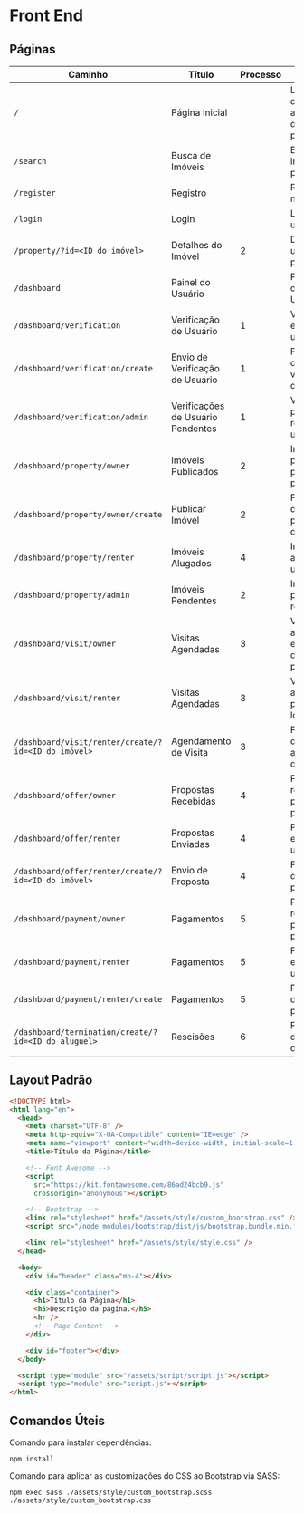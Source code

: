 # Front End

## Páginas

| Caminho                                             | Título                            | Processo | Descrição                                        |
| --------------------------------------------------- | --------------------------------- | -------- | ------------------------------------------------ |
| `/`                                                 | Página Inicial                    |          | Landing Page de apresentação da plataforma.      |
| `/search`                                           | Busca de Imóveis                  |          | Busca de imóveis publicados.                     |
| `/register`                                         | Registro                          |          | Registro de novo usuário.                        |
| `/login`                                            | Login                             |          | Login de usuário.                                |
| `/property/?id=<ID do imóvel>`                      | Detalhes do Imóvel                | 2        | Detalhes de um imóvel publicado.                 |
| `/dashboard`                                        | Painel do Usuário                 |          | Página inicial do Painel do Usuário.             |
| `/dashboard/verification`                           | Verificação de Usuário            | 1        | Verificações enviadas por um usuário.            |
| `/dashboard/verification/create`                    | Envio de Verificação de Usuário   | 1        | Formulário de envio de verificação de usuário.   |
| `/dashboard/verification/admin`                     | Verificações de Usuário Pendentes | 1        | Verificações pendentes de revisão por um admin.  |
| `/dashboard/property/owner`                         | Imóveis Publicados                | 2        | Imóveis publicados por um proprietário.          |
| `/dashboard/property/owner/create`                  | Publicar Imóvel                   | 2        | Formulário de publicação de um imóvel            |
| `/dashboard/property/renter`                        | Imóveis Alugados                  | 4        | Imóveis alugados por um locatário.               |
| `/dashboard/property/admin`                         | Imóveis Pendentes                 | 2        | Imóveis pendentes de revisão.                    |
| `/dashboard/visit/owner`                            | Visitas Agendadas                 | 3        | Visitas agendadas em imóveis de um proprietário. |
| `/dashboard/visit/renter`                           | Visitas Agendadas                 | 3        | Visitas agendadas por um locatário.              |
| `/dashboard/visit/renter/create/?id=<ID do imóvel>` | Agendamento de Visita             | 3        | Formulário de agendamento de visita.             |
| `/dashboard/offer/owner`                            | Propostas Recebidas               | 4        | Propostas recebidas por um proprietário.         |
| `/dashboard/offer/renter`                           | Propostas Enviadas                | 4        | Propostas enviadas por um locatário.             |
| `/dashboard/offer/renter/create/?id=<ID do imóvel>` | Envio de Proposta                 | 4        | Formulário de envio de proposta.                 |
| `/dashboard/payment/owner`                          | Pagamentos                        | 5        | Pagamentos recebidos por um proprietário.        |
| `/dashboard/payment/renter`                         | Pagamentos                        | 5        | Pagamentos enviados por um locatário.            |
| `/dashboard/payment/renter/create`                  | Pagamentos                        | 5        | Formulário de criação de pagamento.              |
| `/dashboard/termination/create/?id=<ID do aluguel>` | Rescisões                         | 6        | Formulário de iniciação de rescisão.             |

## Layout Padrão

```html
<!DOCTYPE html>
<html lang="en">
  <head>
    <meta charset="UTF-8" />
    <meta http-equiv="X-UA-Compatible" content="IE=edge" />
    <meta name="viewport" content="width=device-width, initial-scale=1.0" />
    <title>Título da Página</title>

    <!-- Font Awesome -->
    <script
      src="https://kit.fontawesome.com/86ad24bcb9.js"
      crossorigin="anonymous"></script>

    <!-- Bootstrap -->
    <link rel="stylesheet" href="/assets/style/custom_bootstrap.css" />
    <script src="/node_modules/bootstrap/dist/js/bootstrap.bundle.min.js"></script>

    <link rel="stylesheet" href="/assets/style/style.css" />
  </head>

  <body>
    <div id="header" class="mb-4"></div>

    <div class="container">
      <h1>Título da Página</h1>
      <h5>Descrição da página.</h5>
      <hr />
      <!-- Page Content -->
    </div>

    <div id="footer"></div>
  </body>

  <script type="module" src="/assets/script/script.js"></script>
  <script type="module" src="script.js"></script>
</html>
```

## Comandos Úteis

Comando para instalar dependências:

```
npm install
```

Comando para aplicar as customizações do CSS ao Bootstrap via SASS:

```
npm exec sass ./assets/style/custom_bootstrap.scss ./assets/style/custom_bootstrap.css
```
